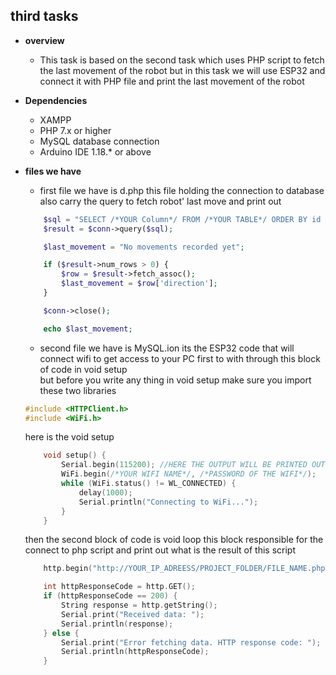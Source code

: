 ## third tasks  
* **overview**
    * This task is based on the second task which uses PHP script to fetch the last movement of the robot but in this task we will use ESP32 and connect it with PHP file and print the last movement of the robot
* **Dependencies**
    * XAMPP
    * PHP 7.x or higher
    * MySQL database connection
    * Arduino IDE 1.18.* or above

* **files we have**
    * first file we have is d.php this file holding the connection to database also carry the query to fetch robot' last move and print out
    
    ``` php
        $sql = "SELECT /*YOUR Column*/ FROM /*YOUR TABLE*/ ORDER BY id DESC LIMIT 1";
        $result = $conn->query($sql);

        $last_movement = "No movements recorded yet";

        if ($result->num_rows > 0) {
            $row = $result->fetch_assoc();
            $last_movement = $row['direction'];
        }

        $conn->close();

        echo $last_movement;
    ```
    * second file we have is MySQL.ion its the ESP32 code that will connect wifi to get access to your PC first to with through this block of code in void setup  
    but before you write any thing in void setup make sure you import these two libraries  
     
    ```cpp
    #include <HTTPClient.h>
    #include <WiFi.h>
    ```
    here is the void setup
    ```cpp
        void setup() {
            Serial.begin(115200); //HERE THE OUTPUT WILL BE PRINTED OUT
            WiFi.begin(/*YOUR WIFI NAME*/, /*PASSWORD OF THE WIFI*/);
            while (WiFi.status() != WL_CONNECTED) {
                delay(1000);
                Serial.println("Connecting to WiFi...");
            }
        }
    ```
    then the second block of code is void loop this block responsible for the connect to php script and print out what is the result of this script
    ```cpp
        http.begin("http://YOUR_IP_ADREESS/PROJECT_FOLDER/FILE_NAME.php");

        int httpResponseCode = http.GET();
        if (httpResponseCode == 200) {
            String response = http.getString();
            Serial.print("Received data: ");
            Serial.println(response);
        } else {
            Serial.print("Error fetching data. HTTP response code: ");
            Serial.println(httpResponseCode);
        }
    ```
